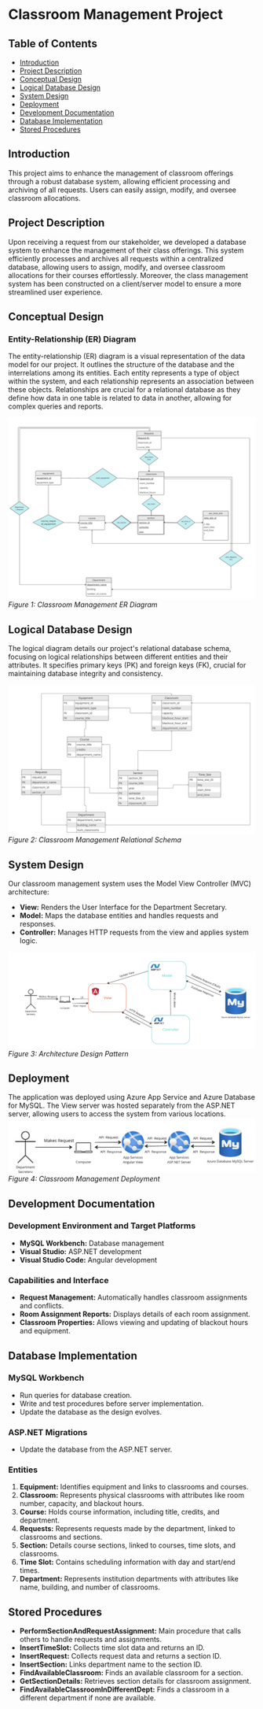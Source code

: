 # Classroom Management Project

## Table of Contents

- [Introduction](#introduction)
- [Project Description](#project-description)
- [Conceptual Design](#conceptual-design)
- [Logical Database Design](#logical-database-design)
- [System Design](#system-design)
- [Deployment](#deployment)
- [Development Documentation](#development-documentation)
- [Database Implementation](#database-implementation)
- [Stored Procedures](#stored-procedures)

## Introduction

This project aims to enhance the management of classroom offerings through a robust database system, allowing efficient processing and archiving of all requests. Users can easily assign, modify, and oversee classroom allocations.

## Project Description

Upon receiving a request from our stakeholder, we developed a database system to enhance the management of their class offerings. This system efficiently processes and archives all requests within a centralized database, allowing users to assign, modify, and oversee classroom allocations for their courses effortlessly. Moreover, the class management system has been constructed on a client/server model to ensure a more streamlined user experience.

## Conceptual Design

### Entity-Relationship (ER) Diagram

The entity-relationship (ER) diagram is a visual representation of the data model for our project. It outlines the structure of the database and the interrelations among its entities. Each entity represents a type of object within the system, and each relationship represents an association between these objects. Relationships are crucial for a relational database as they define how data in one table is related to data in another, allowing for complex queries and reports.

![ER Diagram](https://github.com/RobinRosculete/classroom-management/blob/main/Readme%20Images/er-diagram.png)
_Figure 1: Classroom Management ER Diagram_

## Logical Database Design

The logical diagram details our project's relational database schema, focusing on logical relationships between different entities and their attributes. It specifies primary keys (PK) and foreign keys (FK), crucial for maintaining database integrity and consistency.

![Relational Schema](https://github.com/RobinRosculete/classroom-management/blob/main/Readme%20Images/logical-design.png)
_Figure 2: Classroom Management Relational Schema_

## System Design

Our classroom management system uses the Model View Controller (MVC) architecture:

- **View:** Renders the User Interface for the Department Secretary.
- **Model:** Maps the database entities and handles requests and responses.
- **Controller:** Manages HTTP requests from the view and applies system logic.

![Architecture Design](https://github.com/RobinRosculete/classroom-management/blob/main/Readme%20Images/system-design.png)
_Figure 3: Architecture Design Pattern_
## Deployment

The application was deployed using Azure App Service and Azure Database for MySQL. The View server was hosted separately from the ASP.NET server, allowing users to access the system from various locations.
![Deployment Diagram](https://github.com/RobinRosculete/classroom-management/blob/main/Readme%20Images/deployment-diagram.png)
_Figure 4: Classroom Management Deployment_

## Development Documentation

### Development Environment and Target Platforms

- **MySQL Workbench:** Database management
- **Visual Studio:** ASP.NET development
- **Visual Studio Code:** Angular development

### Capabilities and Interface

- **Request Management:** Automatically handles classroom assignments and conflicts.
- **Room Assignment Reports:** Displays details of each room assignment.
- **Classroom Properties:** Allows viewing and updating of blackout hours and equipment.

## Database Implementation

### MySQL Workbench

- Run queries for database creation.
- Write and test procedures before server implementation.
- Update the database as the design evolves.

### ASP.NET Migrations

- Update the database from the ASP.NET server.

### Entities

1. **Equipment:** Identifies equipment and links to classrooms and courses.
2. **Classroom:** Represents physical classrooms with attributes like room number, capacity, and blackout hours.
3. **Course:** Holds course information, including title, credits, and department.
4. **Requests:** Represents requests made by the department, linked to classrooms and sections.
5. **Section:** Details course sections, linked to courses, time slots, and classrooms.
6. **Time Slot:** Contains scheduling information with day and start/end times.
7. **Department:** Represents institution departments with attributes like name, building, and number of classrooms.

## Stored Procedures

- **PerformSectionAndRequestAssignment:** Main procedure that calls others to handle requests and assignments.
- **InsertTimeSlot:** Collects time slot data and returns an ID.
- **InsertRequest:** Collects request data and returns a section ID.
- **InsertSection:** Links department name to the section ID.
- **FindAvailableClassroom:** Finds an available classroom for a section.
- **GetSectionDetails:** Retrieves section details for classroom assignment.
- **FindAvailableClassroomInDifferentDept:** Finds a classroom in a different department if none are available.
